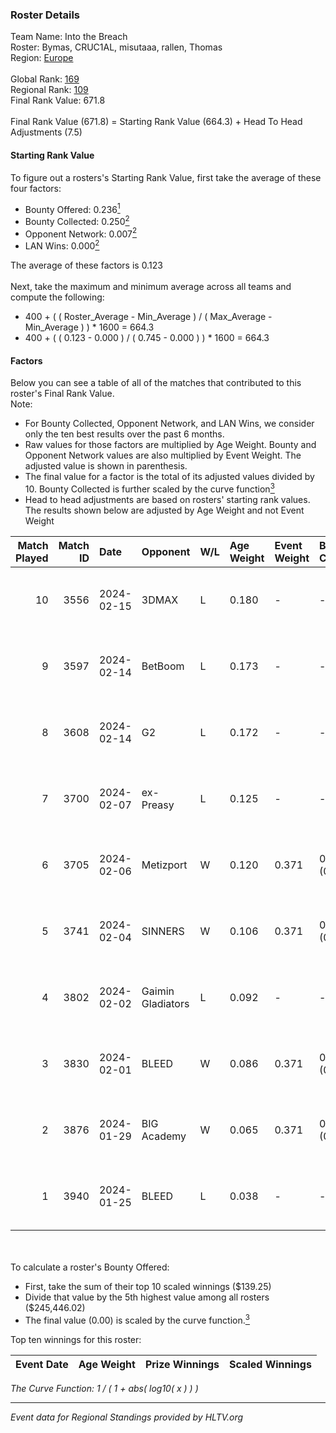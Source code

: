### Roster Details<br />
Team Name: Into the Breach<br />
Roster: Bymas, CRUC1AL, misutaaa, rallen, Thomas<br />
Region: [Europe]( ../standings_europe.md)<br />
<br />
Global Rank: [169](../standings_global.md)<br />
Regional Rank: [109]( ../standings_europe.md)<br />
Final Rank Value:  671.8<br />
<br />
Final Rank Value (671.8) = Starting Rank Value (664.3) + Head To Head Adjustments (7.5)<br />

#### Starting Rank Value<br />
To figure out a rosters's Starting Rank Value, first take the average of these four factors:<br />
- Bounty Offered: 0.236[<sup>1</sup>](#table2)
- Bounty Collected: 0.250[<sup>2</sup>](#table1)
- Opponent Network: 0.007[<sup>2</sup>](#table1)
- LAN Wins: 0.000[<sup>2</sup>](#table1)

The average of these factors is 0.123<br />
<br />
Next, take the maximum and minimum average across all teams and compute the following:<br />
- 400 + ( ( Roster_Average - Min_Average ) / ( Max_Average - Min_Average ) ) * 1600 = 664.3
- 400 + ( ( 0.123 - 0.000 ) / ( 0.745 - 0.000 ) ) * 1600 = 664.3


#### Factors<br />
Below you can see a table of all of the matches that contributed to this roster's Final Rank Value.<br />
Note:<br />

- For Bounty Collected, Opponent Network, and LAN Wins, we consider only the ten best results over the past 6 months.
- Raw values for those factors are multiplied by Age Weight. Bounty and Opponent Network values are also multiplied by Event Weight. The adjusted value is shown in parenthesis.
- The final value for a factor is the total of its adjusted values divided by 10. Bounty Collected is further scaled by the curve function[<sup>3</sup>](#curveFunction)
- Head to head adjustments are based on rosters' starting rank values. The results shown below are adjusted by Age Weight and not Event Weight
<span id="table1"></span><br />


| Match Played | Match ID | Date       | Opponent          | W/L | Age Weight | Event Weight | Bounty Collected | Opponent Network | LAN Wins  | H2H Adj. | Roster                                   |
| -: | -: | :- | :- | :- | :- | :- | :- | :- | :- | -: | :- |
|           10 |     3556 | 2024-02-15 | 3DMAX             | L   | 0.180      | -            | -                | -                | -         |    -0.23 | Bymas, CRUC1AL, misutaaa, rallen, Thomas |
|            9 |     3597 | 2024-02-14 | BetBoom           | L   | 0.173      | -            | -                | -                | -         |    -0.03 | Bymas, CRUC1AL, misutaaa, rallen, Thomas |
|            8 |     3608 | 2024-02-14 | G2                | L   | 0.172      | -            | -                | -                | -         |    -0.00 | Bymas, CRUC1AL, misutaaa, rallen, Thomas |
|            7 |     3700 | 2024-02-07 | ex-Preasy         | L   | 0.125      | -            | -                | -                | -         |    -1.02 | Bymas, CRUC1AL, misutaaa, rallen, Thomas |
|            6 |     3705 | 2024-02-06 | Metizport         | W   | 0.120      | 0.371        | 0.064 (0.003)    | 0.478 (0.021)    | 0 (0.000) |     3.18 | Bymas, CRUC1AL, misutaaa, rallen, Thomas |
|            5 |     3741 | 2024-02-04 | SINNERS           | W   | 0.106      | 0.371        | 0.058 (0.002)    | 0.744 (0.029)    | 0 (0.000) |     3.08 | Bymas, CRUC1AL, misutaaa, rallen, Thomas |
|            4 |     3802 | 2024-02-02 | Gaimin Gladiators | L   | 0.092      | -            | -                | -                | -         |    -0.23 | Bymas, CRUC1AL, misutaaa, rallen, Thomas |
|            3 |     3830 | 2024-02-01 | BLEED             | W   | 0.086      | 0.371        | 0.156 (0.005)    | 0.538 (0.017)    | 0 (0.000) |     2.44 | Bymas, CRUC1AL, misutaaa, rallen, Thomas |
|            2 |     3876 | 2024-01-29 | BIG Academy       | W   | 0.065      | 0.371        | 0.000 (0.000)    | 0.000 (0.000)    | 0 (0.000) |     0.38 | Bymas, CRUC1AL, misutaaa, rallen, Thomas |
|            1 |     3940 | 2024-01-25 | BLEED             | L   | 0.038      | -            | -                | -                | -         |    -0.12 | Bymas, CRUC1AL, misutaaa, rallen, Thomas |

<br />
<span id="table2"></span><br />
To calculate a roster's Bounty Offered:<br />

- First, take the sum of their top 10 scaled winnings ($139.25)
- Divide that value by the 5th highest value among all rosters ($245,446.02)
- The final value (0.00) is scaled by the curve function.[<sup>3</sup>](#curveFunction)

Top ten winnings for this roster:<br />

| Event Date | Age Weight | Prize Winnings | Scaled Winnings |
| :- | -: | :- | :- |


<span id="curveFunction"></span>_The Curve Function: 1 / ( 1 + abs( log10( x ) ) )_<br />

---
_Event data for Regional Standings provided by HLTV.org_<br />
